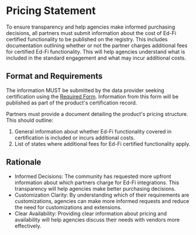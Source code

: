# Pricing Statement 
To ensure transparency and help agencies make informed purchasing decisions, all 
partners must submit information about the cost of Ed-Fi certified functionality to 
be published on the registry. This includes documentation outlining whether or not 
the partner charges additional fees for certified Ed-Fi functionality. This will help 
agencies understand what is included in the standard engagement and what may incur 
additional costs.

## Format and Requirements
The information MUST be submitted by the data provider seeking certification using the 
[Required Form](https://edfi.atlassian.net/wiki/download/attachments/335740941/Ed-Fi%20Certification%20-%20Pricing%20Statement%20V1.docx?api=v2). Information from this form will be published as part of the product's 
certification record. 

Partners must provide a document detailing the product's pricing structure. This should outline:
1. General information about whether Ed-Fi functionality covered in certification is
included or incurs additional costs.
3. List of states where additional fees for Ed-Fi certified functionality apply. 

## Rationale

* Informed Decisions: The community has requested more upfront information about which
partners charge for Ed-Fi integrations. This transparency will help agencies make better
purchasing decisions.
* Customization Clarity: By understanding which of their requirements are customizations,
agencies can make more informed requests and reduce the need for customizations and extensions.
* Clear Availability: Providing clear information about pricing and availability will help
agencies discuss their needs with vendors more effectively.
